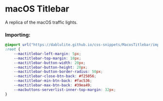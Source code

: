 # macOS Titlebar
A replica of the macOS traffic lights.

### Importing:
```css
@import url("https://dablulite.github.io/css-snippets/MacosTitlebar/import.css");
:root {
    --mactitlebar-left-margin: 5px;
    --mactitlebar-top-margin: 10px;
    --mactitlebar-button-width: 20px;
    --mactitlebar-button-height: 20px;
    --mactitlebar-button-border-radius: 50px;
    --mactitlebar-close-btn-back: #f25056;
    --mactitlebar-min-btn-back: #fac536;
    --mactitlebar-max-btn-back: #39ea49;
    --macbuttons-serverlist-inner-top-margin: 32px;
}
```
